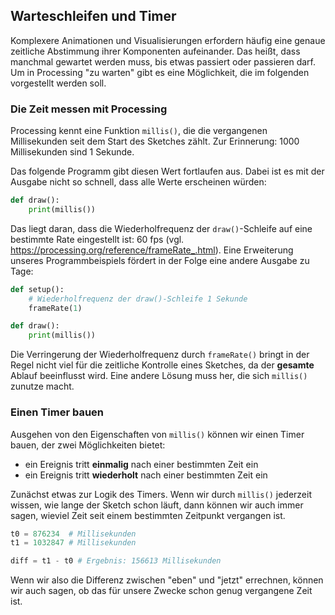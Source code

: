 ## Warteschleifen und Timer

Komplexere Animationen und Visualisierungen erfordern häufig eine genaue zeitliche Abstimmung ihrer Komponenten aufeinander. Das heißt, dass manchmal gewartet werden muss, bis etwas passiert oder passieren darf. Um in Processing "zu warten" gibt es eine Möglichkeit, die im folgenden vorgestellt werden soll.

### Die Zeit messen mit Processing

Processing kennt eine Funktion `millis()`, die die vergangenen Millisekunden seit dem Start des Sketches zählt. Zur Erinnerung: 1000 Millisekunden sind 1 Sekunde.

Das folgende Programm gibt diesen Wert fortlaufen aus. Dabei ist es mit der Ausgabe nicht so schnell, dass alle Werte erscheinen würden:

```python
def draw():
    print(millis())
```

Das liegt daran, dass die Wiederholfrequenz der `draw()`-Schleife auf eine bestimmte Rate eingestellt ist: 60 fps (vgl. https://processing.org/reference/frameRate_.html). Eine Erweiterung unseres Programmbeispiels fördert in der Folge eine andere Ausgabe zu Tage:

```python
def setup():
    # Wiederholfrequenz der draw()-Schleife 1 Sekunde
    frameRate(1)

def draw():
    print(millis())
```

Die Verringerung der Wiederholfrequenz durch `frameRate()` bringt in der Regel nicht viel für die zeitliche Kontrolle eines Sketches, da der **gesamte** Ablauf beeinflusst wird. Eine andere Lösung muss her, die sich `millis()` zunutze macht.

### Einen Timer bauen

Ausgehen von den Eigenschaften von `millis()` können wir einen Timer bauen, der zwei Möglichkeiten bietet:

- ein Ereignis tritt **einmalig** nach einer bestimmten Zeit ein
- ein Ereignis tritt **wiederholt** nach einer bestimmten Zeit ein

Zunächst etwas zur Logik des Timers. Wenn wir durch `millis()` jederzeit wissen, wie lange der Sketch schon läuft, dann können wir auch immer sagen, wieviel Zeit seit einem bestimmten Zeitpunkt vergangen ist.

```python
t0 = 876234  # Millisekunden
t1 = 1032847 # Millisekunden

diff = t1 - t0 # Ergebnis: 156613 Millisekunden
```

Wenn wir also die Differenz zwischen "eben" und "jetzt" errechnen, können wir auch sagen, ob das für unsere Zwecke schon genug vergangene Zeit ist.


